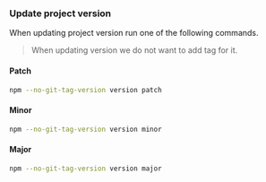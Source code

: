 ### Update project version
When updating project version run one of the following commands.
> When updating version we do not want to add tag for it.

#### Patch
```sh
npm --no-git-tag-version version patch
```

#### Minor
```sh
npm --no-git-tag-version version minor
```

#### Major
```sh
npm --no-git-tag-version version major
```